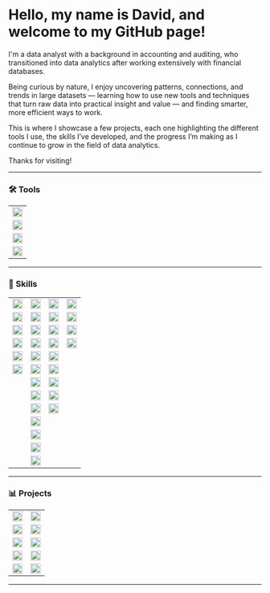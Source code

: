# Hello, my name is David, and welcome to my GitHub page!

I'm a data analyst with a background in accounting and auditing, who transitioned into data analytics after working extensively with financial databases.

Being curious by nature, I enjoy uncovering patterns, connections, and trends in large datasets — learning how to use new tools and techniques that turn raw data into practical insight and value — and finding smarter, more efficient ways to work.

This is where I showcase a few projects, each one highlighting the different tools I use, the skills I’ve developed, and the progress I’m making as I continue to grow in the field of data analytics.

Thanks for visiting!

---

### 🛠️ Tools <!--& Technologies-->
<table>
  <tr><td><img height="20" src="https://img.shields.io/badge/Excel-%23217346?style=plastic&logo=microsoft-excel&logoColor=white" alt="Excel"></td></tr>
  <tr><td><img height="20" src="https://img.shields.io/badge/PostgreSQL-336791?style=plastic&logo=postgresql&logoColor=white" alt="PostgreSQL"></td></tr>
  <tr><td><img height="20" src="https://img.shields.io/badge/Python-3776AB?style=plastic&logo=python&logoColor=white" alt="Python"></td></tr>
  <tr><td><img height="20" src="https://img.shields.io/badge/Tableau-1C4481?style=plastic&logo=tableau&logoColor=white" alt="Tableau"></td></tr>
<!--  <tr><td><img height="20" src="https://img.shields.io/badge/Power%20BI-F2C811?style=plastic&logo=power-bi&logoColor=black" alt="Power BI"></td></tr>-->
</table>

---

### 🧠 Skills
<table>
    <tr>
      <td><img height="20" src="https://img.shields.io/badge/Data-Understanding-2E7D32?style=plastic&logo=data&logoColor=white" alt="Data Understanding"></td>
      <td><img height="20" src="https://img.shields.io/badge/Data-Preparation-1565C0?style=plastic&logo=data&logoColor=white" alt="Data Understanding"></td>
      <td><img height="20" src="https://img.shields.io/badge/Data-Analysis-4527A0?style=plastic&logo=data&logoColor=white" alt="Data Understanding"></td>
      <td><img height="20" src="https://img.shields.io/badge/Data-Communication-00796B?style=plastic&logo=data&logoColor=white" alt="Data Understanding"></td>
    </tr>
    <tr>
      <td><img height="20" src="https://img.shields.io/badge/Data%20Description-4CAF50?style=plastic&logo=data&logoColor=white" alt="Data Understanding"></td>
      <td><img height="20" src="https://img.shields.io/badge/Data%20Exploration-2196F3?style=plastic&logo=data&logoColor=white" alt="Data Understanding"></td>
      <td><img height="20" src="https://img.shields.io/badge/Exploratory%20Data%20Analysis-673AB7?style=plastic&logo=data&logoColor=white" alt="Data Understanding"></td>
      <td><img height="20" src="https://img.shields.io/badge/Visualization-26A69A?style=plastic&logo=data&logoColor=white" alt="Data Understanding"></td>
    </tr>
    <tr>
      <td><img height="20" src="https://img.shields.io/badge/ERD%20Creation-4CAF50?style=plastic&logo=data&logoColor=white" alt="Data Understanding"></td>
      <td><img height="20" src="https://img.shields.io/badge/Data%20Wrangling-2196F3?style=plastic&logo=data&logoColor=white" alt="Data Understanding"></td>
      <td><img height="20" src="https://img.shields.io/badge/Descriptive%20Statistics-673AB7?style=plastic&logo=data&logoColor=white" alt="Data Understanding"></td>
      <td><img height="20" src="https://img.shields.io/badge/Presentation-26A69A?style=plastic&logo=data&logoColor=white" alt="Data Understanding"></td>
    </tr>
    <tr>
      <td><img height="20" src="https://img.shields.io/badge/Metadata%20Documentation-4CAF50?style=plastic&logo=data&logoColor=white" alt="Data Understanding"></td>
      <td><img height="20" src="https://img.shields.io/badge/Data%20Cleaning-2196F3?style=plastic&logo=data&logoColor=white" alt="Data Understanding"></td>
      <td><img height="20" src="https://img.shields.io/badge/Segmentation-673AB7?style=plastic&logo=data&logoColor=white" alt="Data Understanding"></td>
      <td><img height="20" src="https://img.shields.io/badge/Storytelling-26A69A?style=plastic&logo=data&logoColor=white" alt="Data Understanding"></td>
    </tr>
    <tr>
      <td><img height="20" src="https://img.shields.io/badge/Data%20Profiling-4CAF50?style=plastic&logo=data&logoColor=white" alt="Data Understanding"></td>
      <td><img height="20" src="https://img.shields.io/badge/Quality%20Checks-2196F3?style=plastic&logo=data&logoColor=white" alt="Data Understanding"></td>
      <td><img height="20" src="https://img.shields.io/badge/Profiling-673AB7?style=plastic&logo=data&logoColor=white" alt="Data Understanding"></td>
      <td></td>
    </tr>
    <tr>
      <td><img height="20" src="https://img.shields.io/badge/Integrity%20Checks-4CAF50?style=plastic&logo=data&logoColor=white" alt="Data Understanding"></td>
      <td><img height="20" src="https://img.shields.io/badge/Business%20Rule%20Validation-2196F3?style=plastic&logo=data&logoColor=white" alt="Data Understanding"></td>
      <td><img height="20" src="https://img.shields.io/badge/Trend%20Analysis-673AB7?style=plastic&logo=data&logoColor=white" alt="Data Understanding"></td>
      <td></td>
    </tr>
    <tr>
      <td></td>
      <td><img height="20" src="https://img.shields.io/badge/Subsetting-2196F3?style=plastic&logo=data&logoColor=white" alt="Data Understanding"></td>
      <td><img height="20" src="https://img.shields.io/badge/Statistical%20Analysis-673AB7?style=plastic&logo=data&logoColor=white" alt="Data Understanding"></td>
      <td></td>
    </tr>
    <tr>
      <td></td>
      <td><img height="20" src="https://img.shields.io/badge/Grouping-2196F3?style=plastic&logo=data&logoColor=white" alt="Data Understanding"></td>
      <td><img height="20" src="https://img.shields.io/badge/Hypothesis%20Testing-673AB7?style=plastic&logo=data&logoColor=white" alt="Data Understanding"></td>
      <td></td>
    </tr>
    <tr>
      <td></td>
      <td><img height="20" src="https://img.shields.io/badge/Aggregation-2196F3?style=plastic&logo=data&logoColor=white" alt="Data Understanding"></td>
      <td><img height="20" src="https://img.shields.io/badge/Forecasting-673AB7?style=plastic&logo=data&logoColor=white" alt="Data Understanding"></td>
      <td></td>
    </tr>
    <tr>
      <td></td>
      <td><img height="20" src="https://img.shields.io/badge/Deriving%20New%20Variables-2196F3?style=plastic&logo=data&logoColor=white" alt="Data Understanding"></td>
      <td></td>
      <td></td>
    </tr>
    <tr>
      <td></td>
      <td><img height="20" src="https://img.shields.io/badge/Data%20Merging-2196F3?style=plastic&logo=data&logoColor=white" alt="Data Understanding"></td>
      <td></td>
      <td></td>
    </tr>
    <tr>
      <td></td>
      <td><img height="20" src="https://img.shields.io/badge/Data%20Integration-2196F3?style=plastic&logo=data&logoColor=white" alt="Data Understanding"></td>
      <td></td>
      <td></td>
    </tr>
    <tr>
      <td></td>
      <td><img height="20" src="https://img.shields.io/badge/Data%20Transformation-2196F3?style=plastic&logo=data&logoColor=white" alt="Data Understanding"></td>
      <td></td>
      <td></td>
    </tr>
</table>

---

### 📊 Projects 

<!--[![List of Project](https://img.shields.io/badge/Projects-555?style=plastic)](#) | [![Main Tool](https://img.shields.io/badge/Main_Tool-555?style=plastic)](#)-->
<table>
  <tr>
    <td>
      <a href="https://github.com/davidgriesel/01_video_game_market_analysis">
        <img height="20" src="https://img.shields.io/badge/01-Video_Game_Analysis-blue?style=plastic" alt="Project 01">
      </a>
    </td>
    <td>
      <a href="#"><img height="20" src="https://img.shields.io/badge/Excel-%23217346?style=plastic&logo=microsoft-excel&logoColor=white" alt="Excel"></a>
    </td>
  </tr>
  <tr>
    <td>
      <a href="https://github.com/davidgriesel/02_flu_risk_forecasting">
        <img height="20" src="https://img.shields.io/badge/02-Flu_Risk_Forecasting-green?style=plastic" alt="Project 02">
      </a>
    </td>
    <td>
      <a href="#"><img height="20" src="https://img.shields.io/badge/Tableau-1C4481?style=plastic&logo=tableau&logoColor=white" alt="Tableau"></a>
    </td>
  </tr>
  <tr>
    <td>
      <a href="https://github.com/davidgriesel/03_streaming_service_database_queries">
        <img height="20" src="https://img.shields.io/badge/03-Streaming_DB_Queries-yellow?style=plastic" alt="Project 03">
      </a>
    </td>
    <td>
      <a href="#"><img height="20" src="https://img.shields.io/badge/PostgreSQL-336791?style=plastic&logo=postgresql&logoColor=white" alt="PostgreSQL"></a>
    </td>
  </tr>
  <tr>
    <td>
      <a href="https://github.com/davidgriesel/04_customer_segmentation_behavioural_analysis">
        <img height="20" src="https://img.shields.io/badge/04-Customer_Segmentation-orange?style=plastic" alt="Project 04">
      </a>
    </td>
    <td>
      <a href="#"><img height="20" src="https://img.shields.io/badge/Python-3776AB?style=plastic&logo=python&logoColor=white" alt="Python"></a>
    </td>
  </tr>
  <tr>
    <td>
      <a href="https://github.com/davidgriesel/06_coffee_quality_modelling">
        <img height="20" src="https://img.shields.io/badge/05-Coffee_Modelling-brown?style=plastic" alt="Project 05">
      </a>
    </td>
    <td>
      <a href="#"><img height="20" src="https://img.shields.io/badge/Python-3776AB?style=plastic&logo=python&logoColor=white" alt="Python"></a>
    </td>
  </tr>
</table>

---

<!--

[![Data Understanding](https://img.shields.io/badge/Data-Understanding-4CAF50)](#)

- [![Data Description](https://img.shields.io/badge/Data%20Description-4CAF50)](#)
- [![ERD Creation](https://img.shields.io/badge/ERD%20Creation-4CAF50)](#)
- [![Metadata Documentation](https://img.shields.io/badge/Metadata%20Documentation-4CAF50)](#)
- [![Data Profiling](https://img.shields.io/badge/Data%20Profiling-4CAF50)](#)
- [![Integrity Checks](https://img.shields.io/badge/Integrity%20Checks-4CAF50)](#)
<br>

[![Data Preparation](https://img.shields.io/badge/Data-Preparation-2196F3)](#)

- [![Data Exploration](https://img.shields.io/badge/Data%20Exploration-2196F3)](#)
- [![Data Wrangling](https://img.shields.io/badge/Data%20Wrangling-2196F3)](#)
- [![Data Cleaning](https://img.shields.io/badge/Data%20Cleaning-2196F3)](#)
- [![Quality Checks](https://img.shields.io/badge/Quality%20Checks-2196F3)](#)
- [![Business Rule Validation](https://img.shields.io/badge/Business%20Rule%20Validation-2196F3)](#)
- [![Subsetting](https://img.shields.io/badge/Subsetting-2196F3)](#)
- [![Grouping](https://img.shields.io/badge/Grouping-2196F3)](#)
- [![Aggregation](https://img.shields.io/badge/Aggregation-2196F3)](#) 
- [![Deriving New Variables](https://img.shields.io/badge/Deriving%20New%20Variables-2196F3)](#)
- [![Data Merging](https://img.shields.io/badge/Data%20Merging-2196F3)](#)
- [![Data Integration](https://img.shields.io/badge/Data%20Integration-2196F3)](#)
- [![Data Transformation](https://img.shields.io/badge/Data%20Transformation-2196F3)](#)
<br>

[![Data Analysis](https://img.shields.io/badge/Data-Analysis-673AB7)](#)

- [![Exploratory Data Analysis](https://img.shields.io/badge/Exploratory%20Data%20Analysis-673AB7)](#)
- [![Descriptive Statistics](https://img.shields.io/badge/Descriptive%20Statistics-673AB7)](#)
- [![Segmentation](https://img.shields.io/badge/Segmentation-673AB7)](#)
- [![Profiling](https://img.shields.io/badge/Profiling-673AB7)](#)
- [![Trend Analysis](https://img.shields.io/badge/Trend%20Analysis-673AB7)](#)
- [![Statistical Analysis](https://img.shields.io/badge/Statistical%20Analysis-673AB7)](#)
- [![Hypothesis Testing](https://img.shields.io/badge/Hypothesis%20Testing-673AB7)](#)
- [![Forecasting](https://img.shields.io/badge/Forecasting-673AB7)](#)
<br>

[![Data Communication](https://img.shields.io/badge/Data-Communication-26A69A)](#)

- [![Visualization](https://img.shields.io/badge/Visualization-26A69A)](#)
- [![Presentation](https://img.shields.io/badge/Presentation-26A69A)](#)
- [![Storytelling](https://img.shields.io/badge/Storytelling-26A69A)](#)
-->





